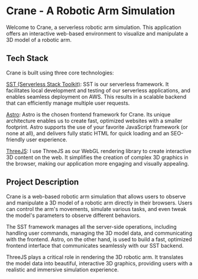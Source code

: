 # Crane - A Robotic Arm Simulation

Welcome to Crane, a serverless robotic arm simulation. This application offers
an interactive web-based environment to visualize and manipulate a 3D model of a
robotic arm.

## Tech Stack

Crane is built using three core technologies:

[SST (Serverless Stack Toolkit)](https://sst.dev): SST is our serverless
framework. It facilitates local development and testing of our serverless
applications, and enables seamless deployment on AWS. This results in a scalable
backend that can efficiently manage multiple user requests.

[Astro](https://astro.build): Astro is the chosen frontend framework for Crane.
Its unique architecture enables us to create fast, optimized websites with a
smaller footprint. Astro supports the use of your favorite JavaScript framework
(or none at all), and delivers fully static HTML for quick loading and an
SEO-friendly user experience.

[ThreeJS](https://threejs.org): I use ThreeJS as our WebGL rendering library to
create interactive 3D content on the web. It simplifies the creation of complex
3D graphics in the browser, making our application more engaging and visually
appealing.

## Project Description

Crane is a web-based robotic arm simulation that allows users to observe and
manipulate a 3D model of a robotic arm directly in their browsers. Users can
control the arm's movements, simulate various tasks, and even tweak the model's
parameters to observe different behaviors.

The SST framework manages all the server-side operations, including handling
user commands, managing the 3D model data, and communicating with the frontend.
Astro, on the other hand, is used to build a fast, optimized frontend interface
that communicates seamlessly with our SST backend.

ThreeJS plays a critical role in rendering the 3D robotic arm. It translates the
model data into beautiful, interactive 3D graphics, providing users with a
realistic and immersive simulation experience.
